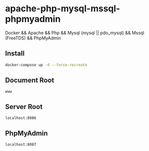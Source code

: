 # apache-php-mysql-mssql-phpmyadmin

Docker && Apache && Php && Mysql (mysql || pdo_mysql) && Mssql (FreeTDS) && PhpMyAdmin

## Install

```bash
docker-compose up -d --force-recreate
```

## Document Root

```
www
```

## Server Root

```
localhost:8086
```

## PhpMyAdmin

```
localhost:8087
```
